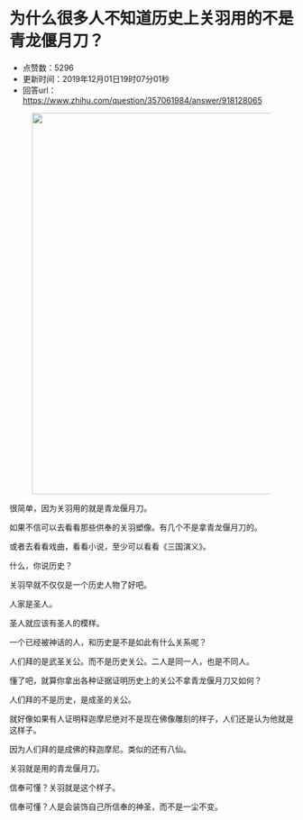 # 为什么很多人不知道历史上关羽用的不是青龙偃月刀？
- 点赞数：5296
- 更新时间：2019年12月01日19时07分01秒
- 回答url：https://www.zhihu.com/question/357061984/answer/918128065
<body>
 <p></p>
 <figure data-size="normal">
  <img src="https://picx.zhimg.com/50/v2-2bb57f71424402c8ed9eba918feff40c_720w.jpg?source=1940ef5c" data-caption="" data-size="normal" data-rawwidth="677" data-rawheight="104" data-original-token="v2-2bb57f71424402c8ed9eba918feff40c" class="origin_image zh-lightbox-thumb" width="677" data-original="https://picx.zhimg.com/v2-2bb57f71424402c8ed9eba918feff40c_r.jpg?source=1940ef5c">
 </figure>
 <p data-pid="Pu74puv5">很简单，因为关羽用的就是青龙偃月刀。</p>
 <p data-pid="7kJwOUcT">如果不信可以去看看那些供奉的关羽塑像。有几个不是拿青龙偃月刀的。</p>
 <p data-pid="kC39Rcao">或者去看看戏曲，看看小说，至少可以看看《三国演义》。</p>
 <p data-pid="gv0O7Zlk">什么，你说历史？</p>
 <p data-pid="tMPbXw1e">关羽早就不仅仅是一个历史人物了好吧。</p>
 <p data-pid="muGtnTTn">人家是圣人。</p>
 <p data-pid="zVDkB_G4">圣人就应该有圣人的模样。</p>
 <p data-pid="6qphNRts">一个已经被神话的人，和历史是不是如此有什么关系呢？</p>
 <p data-pid="bbqzUFZd">人们拜的是武圣关公。而不是历史关公。二人是同一人，也是不同人。</p>
 <p data-pid="2NcEr93m">懂了吧，就算你拿出各种证据证明历史上的关公不拿青龙偃月刀又如何？</p>
 <p data-pid="6DUi2O-C">人们拜的不是历史，是成圣的关公。</p>
 <p data-pid="4WuKptk4">就好像如果有人证明释迦摩尼绝对不是现在佛像雕刻的样子，人们还是认为他就是这样子。</p>
 <p data-pid="W3ez7hnt">因为人们拜的是成佛的释迦摩尼。类似的还有八仙。</p>
 <p data-pid="GuiJ51fF">关羽就是用的青龙偃月刀。</p>
 <p data-pid="vsiOZvU8">信奉可懂？关羽就是这个样子。</p>
 <p data-pid="mBPCGPcl">信奉可懂？人是会装饰自己所信奉的神圣，而不是一尘不变。</p>
</body>
